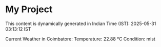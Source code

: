# My Project

This content is dynamically generated in Indian Time (IST): 2025-05-31 03:13:12 IST


Current Weather in Coimbatore:
Temperature: 22.88 °C
Condition: mist
